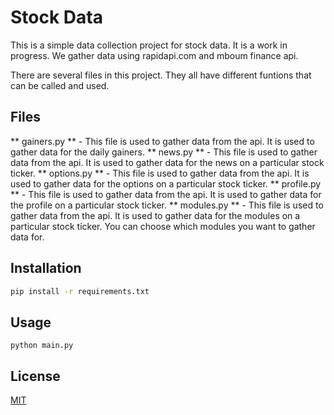 # Stock Data

This is a simple data collection project for stock data. It is a work in progress. We gather data using rapidapi.com and mboum finance api. 

There are several files in this project. They all have different funtions that can be called and used. 

## Files
** gainers.py ** - This file is used to gather data from the api. It is used to gather data for the daily gainers.
** news.py ** - This file is used to gather data from the api. It is used to gather data for the news on a particular stock ticker.
** options.py ** - This file is used to gather data from the api. It is used to gather data for the options on a particular stock ticker.
** profile.py ** - This file is used to gather data from the api. It is used to gather data for the profile on a particular stock ticker.
** modules.py ** - This file is used to gather data from the api. It is used to gather data for the modules on a particular stock ticker. You can choose which modules you want to gather data for.

## Installation
```bash
pip install -r requirements.txt
```

## Usage
```
python main.py
```

## License
[MIT](https://choosealicense.com/licenses/mit/)